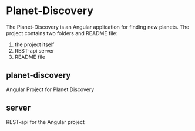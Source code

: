 # Planet-Discovery
The Planet-Discovery is an Angular application for finding new planets. The project contains two folders and README file:
1. the project itself
2. REST-api server
3. README file

## planet-discovery
Angular Project for Planet Discovery

## server
REST-api for the Angular project